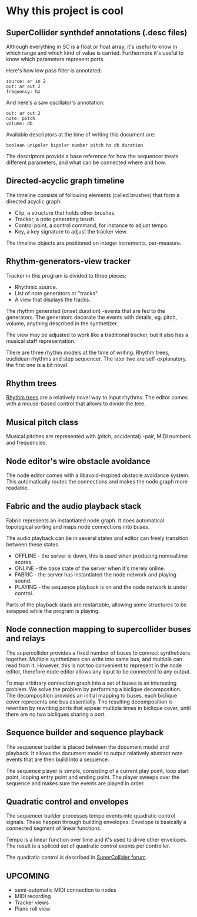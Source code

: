 # Why this project is cool

## SuperCollider synthdef annotations (.desc files)

Although everything in SC is a float or float array,
it's useful to know in which range and which kind of value is carried.
Furthermore it's useful to know which parameters represent ports.

Here's how low pass filter is annotated:

    source: ar in 2
    out: ar out 2
    frequency: hz

And here's a saw oscillator's annotation:

    out: ar out 2
    note: pitch
    volume: db

Available descriptors at the time of writing this document are:

    boolean unipolar bipolar number pitch hz db duration

The descriptors provide a base reference for
how the sequencer treats different parameters,
and what can be connected where and how.

## Directed-acyclic graph timeline

The timeline consists of following elements (called brushes) that form a directed acyclic graph:

- Clip, a structure that holds other brushes.
- Tracker, a note generating brush.
- Control point, a control command, for instance to adjust tempo.
- Key, a key signature to adjust the tracker view.

The timeline objects are positioned on integer increments, per-measure.

## Rhythm-generators-view tracker

Tracker in this program is divided to three pieces:

- Rhythmic source.
- List of note generators or "tracks".
- A view that displays the tracks.

The rhythm generated (onset,duration) -events that are fed to the generators.
The generators decorate the events with details,
eg. pitch, volume, anything described in the synthetizer.

The view may be adjusted to work like a traditional tracker, but it also
has a musical staff representation.

There are three rhythm models at the time of writing:
Rhythm trees, euclidean rhythms and step sequencer.
The later two are self-explanatory, the first one is a bit novel.

## Rhythm trees

[Rhythm trees](https://www.pdonatbouillud.com/project/rythm-quantization/) are
a relatively novel way to input rhythms.
The editor comes with a mouse-based control that allows to divide the tree.

## Musical pitch class

Musical pitches are represented with (pitch, accidental) -pair, MIDI numbers and
frequencies.

## Node editor's wire obstacle avoidance

The node editor comes with a libavoid-inspired obstacle avoidance system.
This automatically routes the connections and makes the node graph more readable.

## Fabric and the audio playback stack

Fabric represents an instantiated node graph. It does automatical topological sorting
and maps node connections into buses.

The audio playback can be in several states and editor can freely transition between these states.

- OFFLINE - the server is down, this is used when producing nonrealtime scores.
- ONLINE - the base state of the server when it's merely online.
- FABRIC - the server has instantiated the node network and playing sound.
- PLAYING - the sequence playback is on and the node network is under control. 

Parts of the playback stack are restartable, allowing some structures to be swapped
while the program is playing.

## Node connection mapping to supercollider buses and relays

The supercollider provides a fixed number of buses to connect synthetizers together.
Multiple synthetizers can write into same bus, and multiple can read from it.
However, this is not too convenient to represent in the node editor, therefore
node editor allows any input to be connected to any output.

To map arbitrary connection graph into a set of buses is an interesting problem.
We solve the problem by performing a biclique decomposition.
The decomposition provides an initial mapping to buses, each biclique cover
represents one bus essentially.
The resulting decomposition is rewritten by rewriting ports that appear multiple times in biclique cover, until there are no two bicliques sharing a port.

## Sequence builder and sequence playback

The sequencer builder is placed between the document model and playback.
It allows the document model to output relatively abstract note events
that are then build into a sequence.

The sequence player is simple, consisting of a current play point,
loop start point, looping entry point and ending point.
The player sweeps over the sequence and makes sure the events are played in order.

## Quadratic control and envelopes

The sequencer builder processes tempo events into quadratic control signals.
These happen through building envelopes. Envelope is basically a connected segment
of linear functions.

Tempo is a linear function over time and it's used to drive other envelopes. The result is a spliced set of quadratic control events per controller.

The quadratic control is described in [SuperCollider forum](https://scsynth.org/t/linearly-changing-tempo-control-signals/11870).

## UPCOMING

- semi-automatic MIDI connection to nodes
- MIDI recording
- Tracker views
- Piano roll view 
